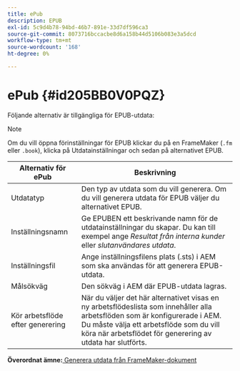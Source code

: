 ```yaml
---
title: ePub
description: EPUB
exl-id: 5c9d4b78-94bd-46b7-891e-33d7df596ca3
source-git-commit: 8073716bccacbe8d6a158b44d5106b083e3a5dcd
workflow-type: tm+mt
source-wordcount: '168'
ht-degree: 0%

---
```


# ePub {#id205BB0V0PQZ}

Följande alternativ är tillgängliga för EPUB-utdata:

>[!NOTE]
>
> Om du vill öppna förinställningar för EPUB klickar du på en FrameMaker \(`.fm` eller `.book`\), klicka på Utdatainställningar och sedan på alternativet EPUB.

| Alternativ för ePub | Beskrivning |
|-----------|-----------|
| Utdatatyp | Den typ av utdata som du vill generera. Om du vill generera utdata för EPUB väljer du alternativet EPUB. |
| Inställningsnamn | Ge EPUBEN ett beskrivande namn för de utdatainställningar du skapar. Du kan till exempel ange *Resultat från interna kunder* eller *slutanvändares utdata*. |
| Inställningsfil | Ange inställningsfilens plats \(.sts\) i AEM som ska användas för att generera EPUB-utdata. |
| Målsökväg | Den sökväg i AEM där EPUB-utdata lagras. |
| Kör arbetsflöde efter generering | När du väljer det här alternativet visas en ny arbetsflödeslista som innehåller alla arbetsflöden som är konfigurerade i AEM. Du måste välja ett arbetsflöde som du vill köra när arbetsflödet för generering av utdata har slutförts. |

**Överordnat ämne:**[ Generera utdata från FrameMaker-dokument](fm-output-generatation.md)

